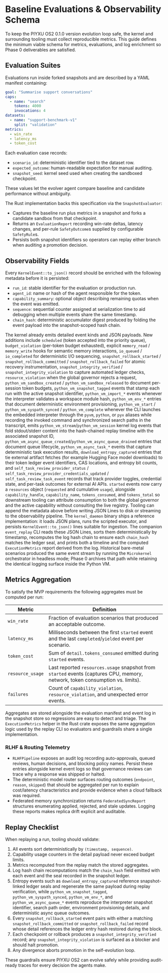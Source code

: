 # Baseline Evaluations & Observability Schema

To keep the PIYXU OS2 0.1.0 version evolution loop safe, the kernel and surrounding tooling must
collect reproducible metrics. This guide defines the minimum viable schema for
metrics, evaluations, and log enrichment so Phase 0 deliverables are satisfied.

## Evaluation Suites

Evaluations run inside forked snapshots and are described by a YAML manifest
containing:

```yaml
goal: "Summarise support conversations"
caps:
  - name: "search"
    tokens: 4000
    invocations: 4
datasets:
  - name: "support-benchmark-v1"
    split: "validation"
metrics:
  - win_rate
  - latency_ms
  - token_cost
```

Each evaluation case records:

- `scenario_id`: deterministic identifier tied to the dataset row.
- `expected_outcome`: human-readable expectation for manual auditing.
- `snapshot_seed`: kernel seed used when creating the sandboxed checkpoint.

These values let the evolver agent compare baseline and candidate performance
without ambiguity.

The Rust implementation backs this specification via the `SnapshotEvaluator`:
- Captures the baseline run plus metrics in a snapshot and forks a candidate
  sandbox from that checkpoint.
- Returns an `EvaluationReport` recording win-rate deltas, latency changes, and
  per-rule `SafetyOutcome`s supplied by configurable `SafetyRule`s.
- Persists both snapshot identifiers so operators can replay either branch when
  auditing a promotion decision.

## Observability Fields

Every `KernelEvent::to_json()` record should be enriched with the following
metadata before it is persisted:

- `run_id`: stable identifier for the evaluation or production run.
- `agent_id`: name or hash of the agent responsible for the token.
- `capability_summary`: optional object describing remaining quotas when the
  event was emitted.
- `sequence`: sequential counter assigned at serialization time to aid
  debugging when multiple events share the same timestamp.
- `chain_hash`: deterministic accumulator digest produced by folding the event
  payload into the snapshot-scoped hash chain.

The kernel already emits detailed event kinds and JSON payloads. New additions
include `scheduled` (token accepted into the priority queue),
`budget_violation` (per-token budget exhausted), explicit `memory_read` /
`memory_write` hooks for semantic memory interactions, `io_queued` /
`io_completed` for deterministic I/O sequencing,
`snapshot_rollback_started` / `snapshot_rollback_committed` /
`snapshot_rollback_failed` for atomic recovery instrumentation,
`snapshot_integrity_verified` / `snapshot_integrity_violation` to capture
automated ledger checks, `resource_violation` when the global governor rejects a
request, `python_vm_sandbox_created` / `python_vm_sandbox_released` to document per-session token budgets, `python_vm_snapshot_tagged` events that stamp each run with the active snapshot identifier, `python_vm_import_*` events whenever the interpreter validates a workspace module hash, `python_vm_env_*` entries that document deterministic environment provisioning, `python_vm_start` / `python_vm_syspath_synced` / `python_vm_complete` whenever the CLI launches
 the embedded interpreter through the `pyvm`, `python`, or `pyx` aliases while recording the invoked command and synchronized search paths in the transcript, emits `python_vm_stream`/`python_vm_session` kernel log events that fold stdout/stderr content into the hash-chained replay timeline with the associated snapshot ID, `python_vm_async_queue_created`/`python_vm_async_queue_drained` entries that document queue lifecycle, `python_vm_async_task_*` events that capture deterministic task execution results, `download_entropy_captured` entries that tie external artifact fetches (for example Hugging Face model downloads) to their
token ledger event identifiers, CAS locations, and entropy bit counts, and `self_task_review_provider_status` / `self_task_review_provider_credentials_updated` / `self_task_review_task_event` records that track provider toggles, credential state, and per-task outcomes for external AI APIs. `started`
events now carry a `resources` object (`requested` and cumulative `usage`),
alongside `capability_handle`, `capability_name`, `tokens_consumed`, and
`tokens_total` so downstream tooling can attribute consumption to both the
global governor and the active capability without consulting the live registry.
Tooling can append the metadata above before writing JSON Lines to disk or
streaming to the observability pipeline. The `kernel_daemon` binary ships a reference
implementation: it loads JSON plans, runs the scripted executor, and persists
`KernelEvent::to_json()` lines suitable for ingestion. The companion
`event_replay` CLI reads these JSON Lines, sorts them deterministically by
timestamp, recomputes the log hash chain to ensure each `chain_hash` matches the
ledger seal, and prints both a timeline and the computed `ExecutionMetrics`
report derived from the log. Historical bare-metal scenarios produced the same event stream by running the `Microkernel` orchestrator in headless mode; Phase 0 archives that path while retaining the identical logging surface inside the Python VM.

## Metrics Aggregation

To satisfy the MVP requirements the following aggregates must be computed per
run:

| Metric        | Definition |
|---------------|------------|
| `win_rate`    | Fraction of evaluation scenarios that produced an acceptable outcome. |
| `latency_ms`  | Milliseconds between the first `started` event and the last `completed`/`yielded` event per scenario. |
| `token_cost`  | Sum of `detail.tokens_consumed` emitted during `started` events. |
| `resource_usage` | Last reported `resources.usage` snapshot from `started` events (captures CPU, memory, network, token consumption vs. limits). |
| `failures`    | Count of `capability_violation`, `resource_violation`, and unexpected error events. |

Aggregates are stored alongside the evaluation manifest and event log in the
snapshot store so regressions are easy to detect and triage. The
`ExecutionMetrics` helper in the Rust crate exposes the same aggregation logic
used by the replay CLI so evaluators and guardrails share a single
implementation.

### RLHF & Routing Telemetry

- `RLHFPipeline` exposes an audit log recording auto-approvals, queued reviews,
  human decisions, and blocking policy names. Persist these entries alongside
  kernel event logs so that governance reviews can trace why a response was
  shipped or halted.
- The deterministic model router surfaces routing outcomes (`endpoint`,
  `reason`, `skipped`) that should be aggregated per run to explain cost/latency
  characteristics and provide evidence when a cloud fallback was required.
- Federated memory synchronization returns `FederatedSyncReport` structures
  enumerating applied, rejected, and stale updates. Logging these reports makes
  replica drift explicit and auditable.

## Replay Checklist

When replaying a run, tooling should validate:

1. All events sort deterministically by `(timestamp, sequence)`.
2. Capability usage counters in the detail payload never exceed budget limits.
3. Metrics recomputed from the replay match the stored aggregates.
4. Log hash chain recomputations match the `chain_hash` field emitted with each event and the seal recorded in the snapshot ledger.
5. Entropy events such as `download_entropy_captured` reference snapshot-linked ledger seals and regenerate the same payload during replay verification, while `python_vm_snapshot_tagged`, `python_vm_syspath_synced`, `python_vm_env_*`, and `python_vm_async_queue_*` events reproduce the interpreter snapshot identifier, search path order, environment provisioning details, and deterministic async queue outcomes.
6. Every `snapshot_rollback_started` event pairs with either a matching
   `snapshot_rollback_committed` or `snapshot_rollback_failed` record whose
   detail references the ledger entry hash restored during the block.
7. Each checkpoint or rollback produces a `snapshot_integrity_verified`
   record; any `snapshot_integrity_violation` is surfaced as a blocker and
   should halt promotion.
8. Any divergence aborts promotion in the self-evolution loop.

These guardrails ensure PIYXU OS2 can evolve safely while providing audit-ready traces
for every decision the agents make.
